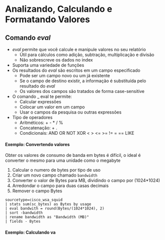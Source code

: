 # Analizando, Calculando e Formatando Valores

## Comando _eval_

* _eval_ permite que você calcule e manipule valores no seu relatório
	* Útil para cálculos como adição, subtração, multiplicação e divisão
	* Não sobrescreve os dados no index
* Suporta uma variedade de funções
*  Os resultados do _eval_ são escritos em um campo especificado
	* Pode ser um campo novo ou um já existente
	* Se o campo de destino existir, a informação é substituída pelo resultado do _eval_
	* Os valores dos campos são tratados de forma case-sensitive
* O comando _ eval te permite:
	* Calcular expressões
	* Colocar um valor em um campo
	* Usar o campos da pesquisa ou outras expressões
* Tipo de operadores
	* Aritméticos:  + - * / %
	*  Concatenação: + .
	* Condicionais: AND OR NOT XOR < > <= >= != = == LIKE
#### Exemplo: Convertendo valores
Obter os valores de consumo de banda em bytes é difícil, o ideal é converter o mesmo para uma unidade como o megabyte
1. Calcular o numero de bytes por tipo de uso
2. Criar um novo campo chamado `bandwidth`
3. Converter o valor de Bytes para MB, dividindo o campo por (1024*1024)
4. Arredondar o campo para duas casas decimais
5. Remover o campo Bytes
```
sourcetype=cisco_wsa_squid
| stats sum(sc_bytes) as Bytes by usage
| eval bandwith = round(Bytes/(1024*1024), 2)
| sort -bandwidth
| rename bandwidth as "Bandwidth (MB)"
| fields - Bytes
```
#### Exemplo: Calculando va
<!--stackedit_data:
eyJoaXN0b3J5IjpbNjg0NzE0NSwxOTg4Njc4NTgwXX0=
-->